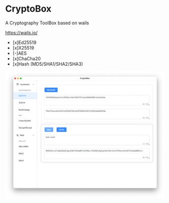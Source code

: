 # CryptoBox
A Cryptography ToolBox based on wails

https://wails.io/

- [x]Ed25519
- [x]X25519
- [-]AES
- [x]ChaCha20
- [x]Hash (MD5/SHA1/SHA2/SHA3)


![screenshot.png](./screenshot.png)
